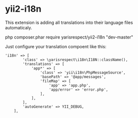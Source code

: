# yii2-i18n
This extension is adding all translations into their language files automaticaly.

php composer.phar require yarisrespect/yii2-i18n "dev-master"

Just configure your translation compoent like this:

    'i18n' => [
            'class' => \yarisrespect\i18n\I18N::className(),
            'translations' => [
                'app*' => [
                    'class' => 'yii\i18n\PhpMessageSource',
                    'basePath' => '@app/messages',
                    'fileMap' => [
                        'app' => 'app.php',
                        'app/error' => 'error.php',
                    ],
                ],
            ],
            'autoGenerate' => YII_DEBUG,
        ],
